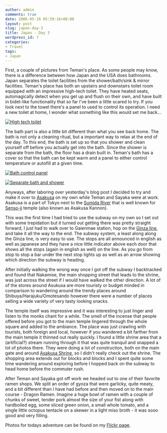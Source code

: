 ```yaml
---
author: admin
comments: true
date: 2006-05-16 05:59:16+00:00
layout: post
slug: japan-day-3
title: Japan - Day 3
wordpress_id: 7
categories:
- Travel
tags:
- Japan
---
```


First, a couple of pictures from Teman's place. As some people may know, there is a difference between how Japan and the USA does bathrooms. Japan separates the toilet facilities from the shower/bath/sink & mirror facilities. Teman's place has both an upstairs and downstairs toilet room equipped with an impressive high-tech toilet. They have heated seats, automagically detect when you get up and flush on their own, and have built in bidet-like functionality that so far I've been a little scared to try. If you look next to the towel there's a panel to used to control its operation. I need a new toilet at home, I wonder what something like this would set me back...  

[![High tech toilet](http://www.alexrose.net/media/img/IMG_0083.jpg)](http://www.alexrose.net/media/img/IMG_0083.jpg)  

The bath part is also a little bit different than what you see back home. The bath is not only a cleaning ritual, but a important way to relax at the end of the day. To this end, the bath is set up so that you shower and clean yourself off before you actually get into the bath. Since the shower is separate from the bath, the floor has a drain built in. Teman's bath has a cover so that the bath can be kept warm and a panel to either control temperature or autofill at a given time.  

[![Bath control panel](http://www.alexrose.net/media/img/IMG_0085.jpg)](http://www.alexrose.net/media/img/IMG_0085.jpg)  

[![Separate bath and shower](http://www.alexrose.net/media/img/IMG_0084.jpg)](http://www.alexrose.net/media/img/IMG_0084.jpg)  

Anyways, after laboring over yesterday's blog post I decided to try and make it over to [Asakusa](http://en.wikipedia.org/wiki/Asakusa) on my own while Teman and Sayaka were at work. Asakusa is a part of Tokyo next to the [Sumida River](http://en.wikipedia.org/wiki/Sumida_River) that is well known for [Senso-ji](http://en.wikipedia.org/wiki/Sensoji) temple (also known as Asakusa Kannon).  

This was the first time I had tried to use the subway on my own so I set out with some trepidation but it turned out getting there was pretty straight forward, I just had to walk over to Gaienmae station, hop on the [Ginza line](http://en.wikipedia.org/wiki/Ginza_Line), and take it all the way to the end. The subway system, a least along along the Ginza line, is very easy to use. The stops are all announced in english as well as japanese and they have a nice little indicator above each door that shows all the stops (again in english as well) on the line. As you go from stop to stop a bar under the next stop lights up as well as an arrow showing which direction the subway is heading.  

After initially walking the wrong way once I got off the subway I backtracked and found that Nakamise, the main shopping street that leads to the shrine, was just across the street if I would have walked the other direction. A lot of of the stores around Asukusa are more touristy or budget minded in comparison to wandering around the trendy places around Shibuya/Harajuku/Omotesando however there were a number of places selling a wide variety of very tasty looking snacks.  

The temple itself was impressive and it was interesting to just linger and listen to the monks chant for a while. The smell of the incense that people offered before you got to the main temple lingered through the whole square and added to the ambiance. The place was just crawling with tourists, both foreign and local, however if you wandered a bit farther from the main temple it thinned out really quickly. I found a little shrine area that a (artificial?) stream running through it that was quite tranquil and snapped a lot of photos there. They were doing a lot of construction, both on the main gate and around [Asakusa Shrine](http://en.wikipedia.org/wiki/Asakusa_Shrine), so I didn't really check out the shrine. The shopping area extends out for blocks and blocks and I spent quite some time wandering around exploring before I hopped back on the subway to head home before the commuter rush.  

After Teman and Sayaka got off work we headed out to one of their favorite ramen shops. We split an order of gyoza that were garlicky, quite meaty, and a bit different than I have had before and then moved on to the main course - Dragon Ramen. Imagine a huge bowl of ramen with a couple of chunks of sweet, tender pork almost the size of your fist along with hardboiled egg, some sliced green onion, a small whole tomato, and a single little octopus tentacle on a skewer in a light miso broth - it was sooo good and very filling.  

Photos for todays adventure can be found on my [Flickr page](http://www.flickr.com/photos/72831683@N00/sets/72057594136080559/).
